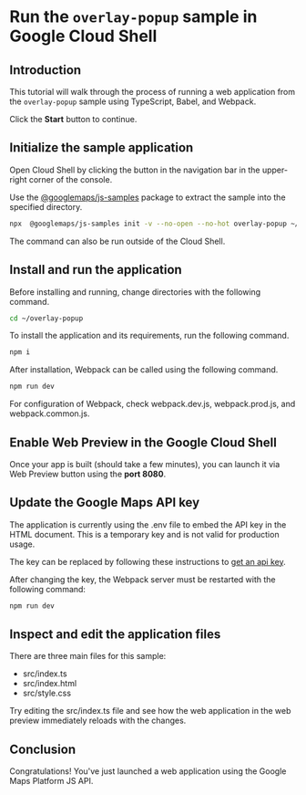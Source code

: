 # Run the `overlay-popup` sample in Google Cloud Shell

<walkthrough-tutorial-duration duration="10"/>

## Introduction

This tutorial will walk through the process of running a web application from
the `overlay-popup` sample using TypeScript, Babel, and Webpack.

Click the **Start** button to continue.

## Initialize the sample application

Open Cloud Shell by clicking the
<walkthrough-cloud-shell-icon></walkthrough-cloud-shell-icon> button in the
navigation bar in the upper-right corner of the console.

Use the [@googlemaps/js-samples](https://www.npmjs.com/package/@googlemaps/js-samples) package to 
extract the sample into the specified directory.

```bash
npx  @googlemaps/js-samples init -v --no-open --no-hot overlay-popup ~/overlay-popup
```

The command can also be run outside of the Cloud Shell.

## Install and run the application

Before installing and running, change directories with the following command.

```bash
cd ~/overlay-popup
```

To install the application and its requirements, run the following command.

```bash
npm i
```

After installation, Webpack can be called using the following command.

```bash
npm run dev
```

For configuration of Webpack, check
<walkthrough-editor-open-file filePath="overlay-popup/webpack.dev.js">webpack.dev.js</walkthrough-editor-open-file>,
<walkthrough-editor-open-file filePath="overlay-popup/webpack.prod.js">webpack.prod.js</walkthrough-editor-open-file>,
and
<walkthrough-editor-open-file filePath="overlay-popup/webpack.common.js">webpack.common.js</walkthrough-editor-open-file>.

## Enable Web Preview in the Google Cloud Shell

Once your app is built (should take a few minutes), you can launch it via
<walkthrough-spotlight-pointer target="cloudshell" spotlightId="devshell-web-preview-button">Web
Preview button</walkthrough-spotlight-pointer> using the **port 8080**.

## Update the Google Maps API key

The application is currently using the
<walkthrough-editor-open-file filePath="overlay-popup/.env">.env</walkthrough-editor-open-file>
file to embed the API key in the HTML document. This is a temporary key and is
not valid for production usage.

The key can be replaced by following these instructions to
[get an api key](https://developers.google.com/maps/documentation/javascript/get-api-key).

After changing the key, the Webpack server must be restarted with the following
command:

```bash
npm run dev
```

## Inspect and edit the application files

There are three main files for this sample:

*   <walkthrough-editor-open-file filePath="overlay-popup/src/index.ts">src/index.ts</walkthrough-editor-open-file>
*   <walkthrough-editor-open-file filePath="overlay-popup/src/index.html">src/index.html</walkthrough-editor-open-file>
*   <walkthrough-editor-open-file filePath="overlay-popup/src/style.css">src/style.css</walkthrough-editor-open-file>

Try editing the <walkthrough-editor-open-file filePath="overlay-popup/src/index.ts">src/index.ts</walkthrough-editor-open-file> file and see how the web application in the web preview immediately reloads with the changes.

## Conclusion

<walkthrough-conclusion-trophy></walkthrough-conclusion-trophy>

Congratulations! You've just launched a web application using the Google Maps
Platform JS API.
